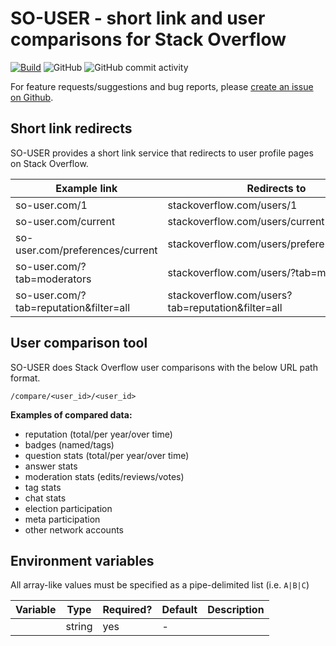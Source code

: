 # SO-USER - short link and user comparisons for Stack Overflow

[![Build](https://github.com/samliew/so-user/actions/workflows/nodejs.yml/badge.svg)](https://github.com/samliew/so-user/actions/workflows/nodejs.yml) ![GitHub](https://img.shields.io/github/license/samliew/so-user?color=blue) ![GitHub commit activity](https://img.shields.io/github/commit-activity/m/samliew/so-user)

For feature requests/suggestions and bug reports, please [create an issue on Github](https://github.com/samliew/so-user/issues).

## Short link redirects

SO-USER provides a short link service that redirects to user profile pages on Stack Overflow.

| Example link                           | Redirects to                                      |
| -------------------------------------- | ------------------------------------------------- |
| so-user.com/1                          | stackoverflow.com/users/1                         |
| so-user.com/current                    | stackoverflow.com/users/current                   |
| so-user.com/preferences/current       | stackoverflow.com/users/preferences/current       |
| so-user.com/?tab=moderators            | stackoverflow.com/users/?tab=moderators           |
| so-user.com/?tab=reputation&filter=all | stackoverflow.com/users?tab=reputation&filter=all |

## User comparison tool

SO-USER does Stack Overflow user comparisons with the below URL path format.

```
/compare/<user_id>/<user_id>
```

**Examples of compared data:**

- reputation (total/per year/over time)
- badges (named/tags)
- question stats (total/per year/over time)
- answer stats
- moderation stats (edits/reviews/votes)
- tag stats
- chat stats
- election participation
- meta participation
- other network accounts

## Environment variables

All array-like values must be specified as a pipe-delimited list (i.e. `A|B|C`)

| Variable | Type   | Required? | Default | Description |
| -------- | ------ | --------- | ------- | ----------- |
| ` `      | string | yes       | -       |             |
